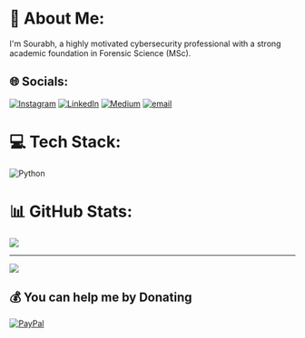 # 💫 About Me:
I'm Sourabh, a highly motivated cybersecurity professional with a strong academic foundation in Forensic Science (MSc).


## 🌐 Socials:
[![Instagram](https://img.shields.io/badge/Instagram-%23E4405F.svg?logo=Instagram&logoColor=white)](https://instagram.com/sourabh_singh_22) [![LinkedIn](https://img.shields.io/badge/LinkedIn-%230077B5.svg?logo=linkedin&logoColor=white)](https://linkedin.com/in/sourabhsingh1828) [![Medium](https://img.shields.io/badge/Medium-12100E?logo=medium&logoColor=white)](https://medium.com/@sourabh1828) [![email](https://img.shields.io/badge/Email-D14836?logo=gmail&logoColor=white)](mailto:sourabh.singh.1828@gmail.com) 

# 💻 Tech Stack:
![Python](https://img.shields.io/badge/python-3670A0?style=flat&logo=python&logoColor=ffdd54)
# 📊 GitHub Stats:
![](https://github-readme-stats.vercel.app/api/top-langs/?username=Sourabh1828&theme=dracula&hide_border=false&include_all_commits=false&count_private=false&layout=compact)

---
[![](https://visitcount.itsvg.in/api?id=Sourabh1828&icon=0&color=0)](https://visitcount.itsvg.in)

  ## 💰 You can help me by Donating
  [![PayPal](https://img.shields.io/badge/PayPal-00457C?style=for-the-badge&logo=paypal&logoColor=white)](https://paypal.me/SourabhS1828) 

  
<!-- Proudly created with GPRM ( https://gprm.itsvg.in ) -->
